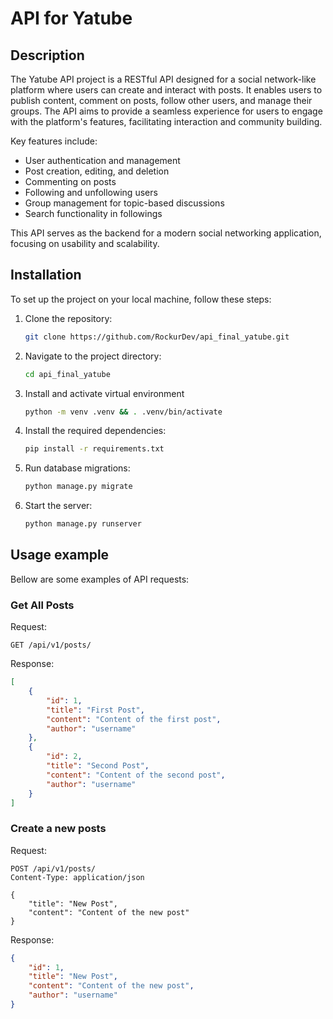 # API for Yatube

## Description

The Yatube API project is a RESTful API designed for a social network-like platform where users can create and interact with posts. It enables users to publish content, comment on posts, follow other users, and manage their groups. The API aims to provide a seamless experience for users to engage with the platform's features, facilitating interaction and community building. 

Key features include:
- User authentication and management
- Post creation, editing, and deletion
- Commenting on posts
- Following and unfollowing users
- Group management for topic-based discussions
- Search functionality in followings

This API serves as the backend for a modern social networking application, focusing on usability and scalability.

## Installation

To set up the project on your local machine, follow these steps:

1. Clone the repository:
   ```bash
   git clone https://github.com/RockurDev/api_final_yatube.git

2. Navigate to the project directory:
    ```bash
    cd api_final_yatube

3. Install and activate virtual environment
    ```bash
    python -m venv .venv && . .venv/bin/activate

4. Install the required dependencies:
    ```bash
    pip install -r requirements.txt

5. Run database migrations:
    ```bash
    python manage.py migrate

6. Start the server:
    ```bash
    python manage.py runserver

## Usage example

Bellow are some examples of API requests:

### Get All Posts

Request:
```http
GET /api/v1/posts/
```

Response:
```json
[
    {
        "id": 1,
        "title": "First Post",
        "content": "Content of the first post",
        "author": "username"
    },
    {
        "id": 2,
        "title": "Second Post",
        "content": "Content of the second post",
        "author": "username"
    }
]
```
### Create a new posts

Request:
```http
POST /api/v1/posts/
Content-Type: application/json

{
    "title": "New Post",
    "content": "Content of the new post"
}
```

Response:
```json
{
    "id": 1,
    "title": "New Post",
    "content": "Content of the new post",
    "author": "username"
}
```
